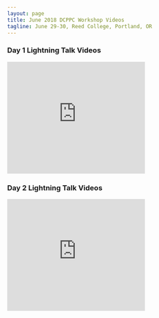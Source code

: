 ```yaml
---
layout: page
title: June 2018 DCPPC Workshop Videos
tagline: June 29-30, Reed College, Portland, OR
---
```


### Day 1 Lightning Talk Videos

<iframe src="https://archive.org/embed/13TeamXenonCharlieWhicherJune2018&playlist=1&autoplay=1" width="320" height="260" frameborder="0" webkitallowfullscreen="true" mozallowfullscreen="true" allowfullscreen></iframe>

### Day 2 Lightning Talk Videos

<iframe src="https://archive.org/embed/June2018DCPPCworkshoptalksday1&playlist=1&autoplay=1" width="320" height="260" frameborder="0" webkitallowfullscreen="true" mozallowfullscreen="true" allowfullscreen></iframe>
